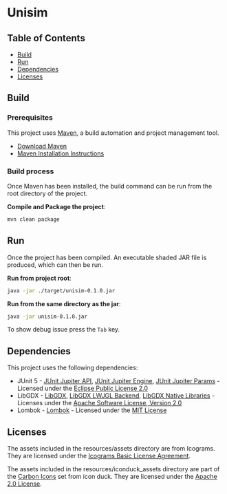 # Unisim

## Table of Contents

- [Build](#build)
- [Run](#run)
- [Dependencies](#dependencies)
- [Licenses](#licenses)

## Build

### Prerequisites

This project uses [Maven](https://maven.apache.org), a build automation and project management tool.

- [Download Maven](https://maven.apache.org/download.html)
- [Maven Installation Instructions](https://maven.apache.org/install.html)

### Build process

Once Maven has been installed, the build command can be run from the root directory of the project.

**Compile and Package the project**:

```sh
mvn clean package
```

## Run

Once the project has been compiled. An executable shaded JAR file is produced, which can then be run.

**Run from project root**:

```sh
java -jar ./target/unisim-0.1.0.jar
```

**Run from the same directory as the jar**:

```sh
java -jar unisim-0.1.0.jar
```

To show debug issue press the `Tab` key.

## Dependencies

This project uses the following dependencies:

- JUnit 5 - [JUnit Jupiter API](https://mvnrepository.com/artifact/org.junit.jupiter/junit-jupiter-api), [JUnit Jupiter Engine](https://mvnrepository.com/artifact/org.junit.jupiter/junit-jupiter-engine), [JUnit Jupiter Params](https://mvnrepository.com/artifact/org.junit.jupiter/junit-jupiter-params) - Licensed under the [Eclipse Public License 2.0](https://www.eclipse.org/legal/epl-v20.html)
- LibGDX - [LibGDX](https://mvnrepository.com/artifact/com.badlogicgames.gdx/gdx), [LibGDX LWJGL Backend](https://mvnrepository.com/artifact/com.badlogicgames.gdx/gdx-backend-lwjgl), [LibGDX Native Libraries](https://mvnrepository.com/artifact/com.badlogicgames.gdx/gdx-platform) - Licenses under the [Apache Software License, Version 2.0](http://www.apache.org/licenses/LICENSE-2.0.txt)
- Lombok - [Lombok](https://mvnrepository.com/artifact/org.projectlombok/lombok) - Licensed under the [MIT License](https://projectlombok.org/LICENSE)

## Licenses

The assets included in the resources/assets directory are from Icograms. They are licensed under the [Icograms Basic License Agreement](https://education.icograms.com/license-agreement-basic).

The assets included in the resources/iconduck_assets directory are part of the [Carbon Icons](https://iconduck.com/sets/carbon-icons) set from icon duck. They are licensed under the [Apache 2.0 License](https://iconduck.com/licenses/apache-2.0).
